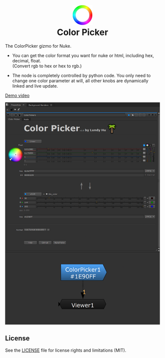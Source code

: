 <h1 align="center">
  <img src="ColorPicker/ColorPicker.png">
  <br>Color Picker<br>
</h1>

The ColorPicker gizmo for Nuke.

- You can get the color format you want for nuke or html, including hex, decimal, float.  
(Convert rgb to hex or hex to rgb.)

- The node is completely controlled by python code.
You only need to change one color parameter at will, all other knobs are dynamically linked and live update.

[Demo video](https://vimeo.com/713954643)


<img src="docs/ColorPicker_Panel.png">

## License

See the [LICENSE](LICENSE.md) file for license rights and limitations (MIT).
